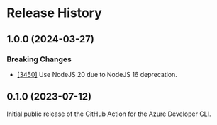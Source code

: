 # Release History

## 1.0.0 (2024-03-27)

### Breaking Changes

- [[3450]](https://github.com/Azure/azure-dev/pull/3450) Use NodeJS 20 due to NodeJS 16 deprecation.

## 0.1.0 (2023-07-12)

Initial public release of the GitHub Action for the Azure Developer CLI.
